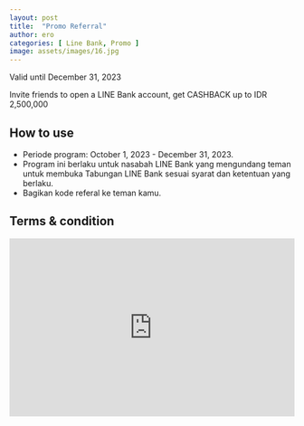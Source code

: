 ```yaml
---
layout: post
title:  "Promo Referral"
author: ero
categories: [ Line Bank, Promo ]
image: assets/images/16.jpg
---
```

Valid until December 31, 2023

Invite friends to open a LINE Bank account, get CASHBACK up to IDR 2,500,000


## How to use


+ Periode program: October 1, 2023 - December 31, 2023.
+ Program ini berlaku untuk nasabah LINE Bank yang mengundang teman untuk membuka Tabungan LINE Bank sesuai syarat dan ketentuan yang berlaku.
+ Bagikan kode referal ke teman kamu.


## Terms & condition



<p><iframe style="width:100%;" height="315" src="https://www.youtube.com/embed/Cniqsc9QfDo?rel=0&amp;showinfo=0" frameborder="0" allowfullscreen></iframe></p>
